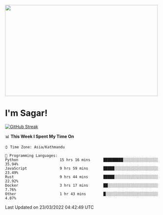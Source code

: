 
<img src="https://media.giphy.com/media/3ornk57KwDXf81rjWM/giphy.gif" width="500" height="300" frameBorder="0" class="giphy-embed" allowFullScreen></img>

#   I'm Sagar!
[![GitHub Streak](https://github-readme-streak-stats.herokuapp.com/?user=sgr2848)](https://git.io/streak-stats)
<!--START_SECTION:waka-->
📊 **This Week I Spent My Time On** 

```text
⌚︎ Time Zone: Asia/Kathmandu

💬 Programming Languages: 
Python                   15 hrs 16 mins      █████████░░░░░░░░░░░░░░░░   35.94% 
JavaScript               9 hrs 59 mins       █████░░░░░░░░░░░░░░░░░░░░   23.49% 
Rust                     9 hrs 44 mins       █████░░░░░░░░░░░░░░░░░░░░   22.92% 
Docker                   3 hrs 17 mins       ██░░░░░░░░░░░░░░░░░░░░░░░   7.76% 
Other                    1 hr 43 mins        █░░░░░░░░░░░░░░░░░░░░░░░░   4.07%

```


 Last Updated on 23/03/2022 04:42:49 UTC
<!--END_SECTION:waka-->
